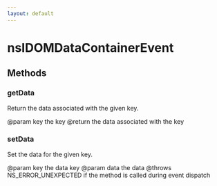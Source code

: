 ```yaml
---
layout: default
---
```


# nsIDOMDataContainerEvent #

## Methods ##

### getData ###

Return the data associated with the given key.

@param  key  the key
@return      the data associated with the key


### setData ###

Set the data for the given key.

@param  key   the data key
@param  data  the data
@throws       NS_ERROR_UNEXPECTED if the method is called during event
              dispatch


